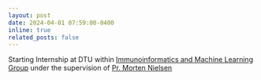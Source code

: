 ```yaml
---
layout: post
date: 2024-04-01 07:59:00-0400
inline: true
related_posts: false
---
```


Starting Internship at DTU within [Immunoinformatics and Machine Learning Group](https://orbit.dtu.dk/en/organisations/immunoinformatics-and-machine-learning) under the supervision of [Pr. Morten Nielsen](https://scholar.google.com/citations?user=ahkeJGgAAAAJ&hl=en)